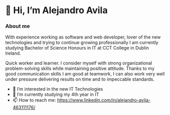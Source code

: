 # 👋 Hi, I’m Alejandro Avila
### About me

With experience working as software and web developer, lover of the new technologies and trying to continue growing professionally I am currently studying Bachelor of Science Honours in IT at CCT College in Dublin Ireland.

Quick worker and learner. I consider myself with strong organizational problem-solving skills while maintaining positive attitude. Thanks to my good communication skills I am good at teamwork, I can also work very well under pressure delivering results on time and to impeccable standards.


- 👀 I’m interested in the new IT Technologies
- 🌱 I’m currently studying my 4th year in IT
- 📫 How to reach me: https://www.linkedin.com/in/alejandro-avila-463111176/

<!---
AlejandroAvilaMX/AlejandroAvilaMX is a ✨ special ✨ repository because its `README.md` (this file) appears on your GitHub profile.
You can click the Preview link to take a look at your changes.
--->
